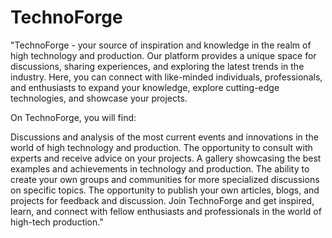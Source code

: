 # TechnoForge
"TechnoForge - your source of inspiration and knowledge in the realm of high technology and production. Our platform provides a unique space for discussions, sharing experiences, and exploring the latest trends in the industry. Here, you can connect with like-minded individuals, professionals, and enthusiasts to expand your knowledge, explore cutting-edge technologies, and showcase your projects.

On TechnoForge, you will find:

Discussions and analysis of the most current events and innovations in the world of high technology and production.
The opportunity to consult with experts and receive advice on your projects.
A gallery showcasing the best examples and achievements in technology and production.
The ability to create your own groups and communities for more specialized discussions on specific topics.
The opportunity to publish your own articles, blogs, and projects for feedback and discussion.
Join TechnoForge and get inspired, learn, and connect with fellow enthusiasts and professionals in the world of high-tech production."
